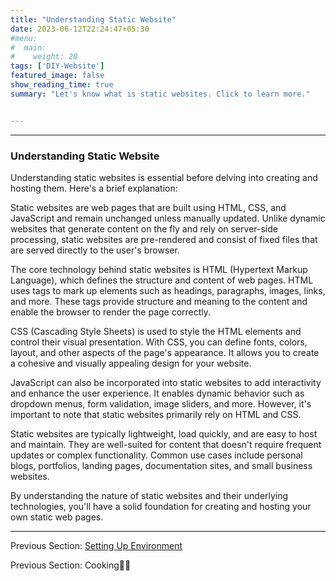 ```yaml
---
title: "Understanding Static Website"
date: 2023-06-12T22:24:47+05:30
#menu:
#  main:
#    weight: 20
tags: ['DIY-Website']
featured_image: false
show_reading_time: true
summary: "Let's know what is static websites. Click to learn more."


---
```

----
### Understanding Static Website

Understanding static websites is essential before delving into creating and hosting them. Here's a brief explanation:

Static websites are web pages that are built using HTML, CSS, and JavaScript and remain unchanged unless manually updated. Unlike dynamic websites that generate content on the fly and rely on server-side processing, static websites are pre-rendered and consist of fixed files that are served directly to the user's browser.

The core technology behind static websites is HTML (Hypertext Markup Language), which defines the structure and content of web pages. HTML uses tags to mark up elements such as headings, paragraphs, images, links, and more. These tags provide structure and meaning to the content and enable the browser to render the page correctly.

CSS (Cascading Style Sheets) is used to style the HTML elements and control their visual presentation. With CSS, you can define fonts, colors, layout, and other aspects of the page's appearance. It allows you to create a cohesive and visually appealing design for your website.

JavaScript can also be incorporated into static websites to add interactivity and enhance the user experience. It enables dynamic behavior such as dropdown menus, form validation, image sliders, and more. However, it's important to note that static websites primarily rely on HTML and CSS.

Static websites are typically lightweight, load quickly, and are easy to host and maintain. They are well-suited for content that doesn't require frequent updates or complex functionality. Common use cases include personal blogs, portfolios, landing pages, documentation sites, and small business websites.

By understanding the nature of static websites and their underlying technologies, you'll have a solid foundation for creating and hosting your own static web pages.


___

Previous Section: [Setting Up Environment](/post/diy-website/setting_up_env/)

Previous Section: Cooking🧑‍🍳